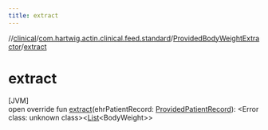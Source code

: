 ```yaml
---
title: extract
---
```

//[clinical](../../../index.html)/[com.hartwig.actin.clinical.feed.standard](../index.html)/[ProvidedBodyWeightExtractor](index.html)/[extract](extract.html)



# extract



[JVM]\
open override fun [extract](extract.html)(ehrPatientRecord: [ProvidedPatientRecord](../-provided-patient-record/index.html)): &lt;Error class: unknown class&gt;&lt;[List](https://kotlinlang.org/api/latest/jvm/stdlib/kotlin.collections/-list/index.html)&lt;BodyWeight&gt;&gt;




